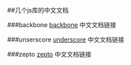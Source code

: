 ##几个js库的中文文档

###backbone
[backbone](http://www.css88.com/doc/backbone/) 中文文档链接

###unserscore
[underscore](http://www.css88.com/doc/underscore/) 中文文档链接

###zepto
[zepto](http://www.css88.com/doc/zeptojs_api/) 中文文档链接

